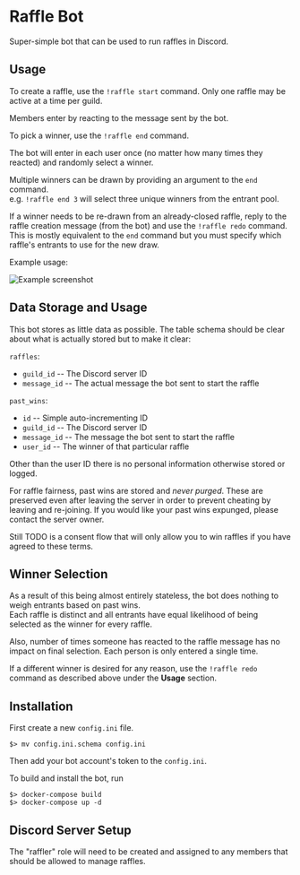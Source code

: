 # Raffle Bot

Super-simple bot that can be used to run raffles in Discord. 

## Usage

To create a raffle, use the `!raffle start` command. 
Only one raffle may be active at a time per guild.

Members enter by reacting to the message sent by the bot.

To pick a winner, use the `!raffle end` command.

The bot will enter in each user once (no matter how many times they reacted) and randomly select a winner.

Multiple winners can be drawn by providing an argument to the `end` command.  
e.g. `!raffle end 3` will select three unique winners from the entrant pool.  

If a winner needs to be re-drawn from an already-closed raffle, reply to the raffle creation message (from the bot) and use the `!raffle redo` command.  
This is mostly equivalent to the `end` command but you must specify which raffle's entrants to use for the new draw. 

Example usage:

![Example screenshot](https://i.imgur.com/X1BlPGJ.png)

## Data Storage and Usage

This bot stores as little data as possible.
The table schema should be clear about what is actually stored but to make it clear:

`raffles`:
- `guild_id` -- The Discord server ID
- `message_id` -- The actual message the bot sent to start the raffle

`past_wins`:
- `id` -- Simple auto-incrementing ID
- `guild_id` -- The Discord server ID
- `message_id` -- The message the bot sent to start the raffle
- `user_id` -- The winner of that particular raffle

Other than the user ID there is no personal information otherwise stored or logged.

For raffle fairness, past wins are stored and *never purged*. These are preserved even after leaving the server in order to prevent cheating by leaving and re-joining.
If you would like your past wins expunged, please contact the server owner. 

Still TODO is a consent flow that will only allow you to win raffles if you have agreed to these terms.

## Winner Selection

As a result of this being almost entirely stateless, the bot does nothing to weigh entrants based on past wins.   
Each raffle is distinct and all entrants have equal likelihood of being selected as the winner for every raffle.  

Also, number of times someone has reacted to the raffle message has no impact on final selection. Each person is only entered a single time.  

If a different winner is desired for any reason, use the `!raffle redo` command as described above under the **Usage** section.  

## Installation

First create a new `config.ini` file. 
```
$> mv config.ini.schema config.ini
```

Then add your bot account's token to the `config.ini`.

To build and install the bot, run
```
$> docker-compose build
$> docker-compose up -d
```

## Discord Server Setup

The "raffler" role will need to be created and assigned to any members that should be allowed to manage raffles.
